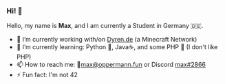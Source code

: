 ### Hi! 👋

Hello, my name is **Max**, and I am currently a Student in Germany 🇩🇪.

- 🔭 I’m currently working with/on [Dyren.de](https://www.dyren.de/?ref=github) (a Minecraft Network)
- 🌱 I’m currently learning: Python 🐍, Java☕, and some PHP 🤮 (I don't like PHP)
- 📫 How to reach me: 📧[max@oppermann.fun](mailto:max@oppermann.fun) or Discord [max#2866](https://discordapp.com/users/293787249915723777)
- ⚡ Fun fact: I'm not 42
